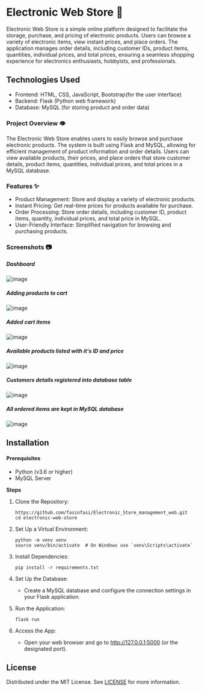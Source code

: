 # Electronic Web Store 🛒

Electronic Web Store is a simple online platform designed to facilitate the storage, purchase, and pricing of electronic products. Users can browse a variety of electronic items, view instant prices, and place orders. The application manages order details, including customer IDs, product items, quantities, individual prices, and total prices, ensuring a seamless shopping experience for electronics enthusiasts, hobbyists, and professionals.

## Technologies Used
  - Frontend: HTML, CSS, JavaScript, Bootstrap(for the user interface)
  - Backend: Flask (Python web framework)
  - Database: MySQL (for storing product and order data)

### Project Overview 👁

The Electronic Web Store enables users to easily browse and purchase electronic products. The system is built using Flask and MySQL, allowing for efficient management of product information and order details. Users can view available products, their prices, and place orders that store customer details, product items, quantities, individual prices, and total prices in a MySQL database.

### Features ✨
 - Product Management: Store and display a variety of electronic products.
 - Instant Pricing: Get real-time prices for products available for purchase.
 - Order Processing: Store order details, including customer ID, product items, quantity, individual prices, and total price in MySQL.
 - User-Friendly Interface: Simplified navigation for browsing and purchasing products.

### Screenshots 📷

##### Dashboard
![image](https://github.com/fasinfasi/Electronic_Store_management_web/assets/141424321/663a7ff7-5e08-4fa7-9613-3d52e482dd40)

##### Adding products to cart
![image](https://github.com/fasinfasi/Electronic_Store_management_web/assets/141424321/b08d6007-5967-448a-8f46-4b82f50cfc34)

##### Added cart items
![image](https://github.com/fasinfasi/Electronic_Store_management_web/assets/141424321/94094d49-8f36-4674-a0df-fe876fd035b2)

##### Available products listed with it's ID and price
![image](https://github.com/fasinfasi/Electronic_Store_management_web/assets/141424321/8a24c167-67c7-428b-885d-62bbd41d0486)

##### Customers details registered into database table
![image](https://github.com/fasinfasi/Electronic_Store_management_web/assets/141424321/a995048c-4c18-4dce-9817-51796cb90aa5)

##### All ordered items are kept in MySQL database
![image](https://github.com/fasinfasi/Electronic_Store_management_web/assets/141424321/aa676b11-7af9-45f8-bddc-c4834c528c21)


## Installation
#### Prerequisites
 - Python (v3.6 or higher)
 - MySQL Server

**Steps**
1. Clone the Repository:
   ```
   https://github.com/fasinfasi/Electronic_Store_management_web.git
   cd electronic-web-store
   ```

2. Set Up a Virtual Environment:
   ```
   python -m venv venv
   source venv/bin/activate  # On Windows use `venv\Scripts\activate`
   ```

3. Install Dependencies:
   ```
   pip install -r requirements.txt
   ```

4. Set Up the Database:
   - Create a MySQL database and configure the connection settings in your Flask application.

5. Run the Application:
   ```
   flask run
   ```

6. Access the App:
   - Open your web browser and go to http://127.0.0.1:5000 (or the designated port).

## License
Distributed under the MIT License. See [LICENSE](license) for more information.

